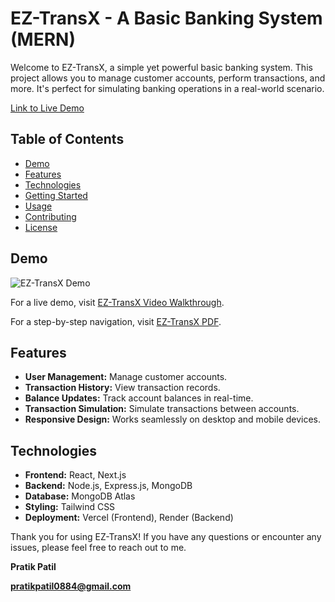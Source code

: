 # EZ-TransX - A Basic Banking System (MERN)
Welcome to EZ-TransX, a simple yet powerful basic banking system. This project allows you to manage customer accounts, perform transactions, and more. It's perfect for simulating banking operations in a real-world scenario.

[Link to Live Demo](https://ez-transx-banking-system.vercel.app/)

## Table of Contents

- [Demo](#demo)
- [Features](#features)
- [Technologies](#technologies)
- [Getting Started](#getting-started)
- [Usage](#usage)
- [Contributing](#contributing)
- [License](#license)

## Demo

![EZ-TransX Demo](https://github.com/foxyfoxxx/Bank-System-Frontend/assets/123150727/a9f96953-5689-446e-975b-a014352c19ef)

For a live demo, visit [EZ-TransX Video Walkthrough](https://vimeo.com/869548436?share=copy).

For a step-by-step navigation, visit [EZ-TransX PDF](https://github.com/foxyfoxxx/Bank-System-Frontend/files/12765729/WalkthroughEX-TransX_PDF_2023-09-29123726.521100.pdf).

## Features

- **User Management:** Manage customer accounts.
- **Transaction History:** View transaction records.
- **Balance Updates:** Track account balances in real-time.
- **Transaction Simulation:** Simulate transactions between accounts.
- **Responsive Design:** Works seamlessly on desktop and mobile devices.

## Technologies

- **Frontend:** React, Next.js
- **Backend:** Node.js, Express.js, MongoDB
- **Database:** MongoDB Atlas
- **Styling:** Tailwind CSS
- **Deployment:** Vercel (Frontend), Render (Backend)


Thank you for using EZ-TransX! If you have any questions or encounter any issues, please feel free to reach out to me.

**Pratik Patil**

**pratikpatil0884@gmail.com**

